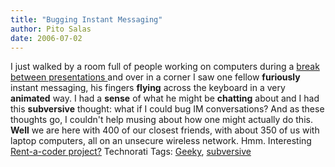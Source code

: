 ```yaml
---
title: "Bugging Instant Messaging"
author: Pito Salas
date: 2006-07-02
---
```




I just walked by a room full of people working on computers during a [break
between presentations ](<http://www.gnomedex.com/>)and over in a corner I saw
one fellow **furiously** instant messaging, his fingers **flying** across the
keyboard in a very **animated** way. I had a **sense** of what he might be
**chatting** about and I had this **subversive** thought: what if I could bug
IM conversations? And as these thoughts go, I couldn't help musing about how
one might actually do this.  **Well** we are here with 400 of our closest
friends, with about 350 of us with laptop computers, all on an unsecure
wireless network. Hmm. Interesting [Rent-a-coder
project?](<http://www.rentacoder.com/RentACoder/default.asp>) Technorati Tags:
[Geeky](<http://www.technorati.com/tag/Geeky>),
[subversive](<http://www.technorati.com/tag/subversive>)



